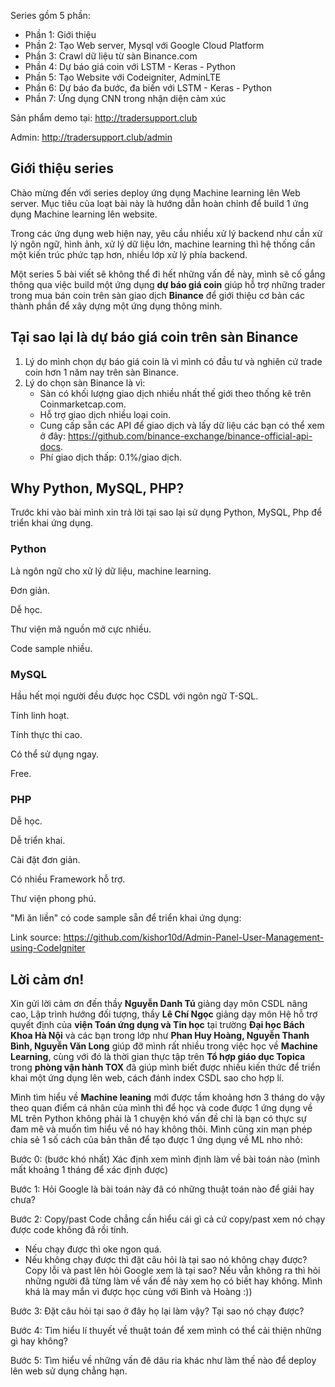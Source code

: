 Series gồm 5 phần:
* Phần 1: Giới thiệu
* Phần 2: Tạo Web server, Mysql với Google Cloud Platform
* Phần 3: Crawl dữ liệu từ sàn Binance.com
* Phần 4: Dự báo giá coin với LSTM - Keras - Python
* Phần 5: Tạo Website với Codeigniter, AdminLTE
* Phần 6: Dự báo đa bước, đa biến với LSTM - Keras - Python
* Phần 7: Ứng dụng CNN trong nhận diện cảm xúc

Sản phẩm demo tại: http://tradersupport.club

Admin: http://tradersupport.club/admin

## Giới thiệu series
Chào mừng đến với series deploy ứng dụng Machine learning lên Web server. Mục tiêu của loạt bài này là hướng dẫn hoàn chỉnh để build 1 ứng dụng Machine learning lên website.

Trong các ứng dụng web hiện nay, yêu cầu nhiều xử lý backend như cần xử lý ngôn ngữ, hình ảnh, xử lý dữ liệu lớn, machine learning thì hệ thống cần một kiến trúc phức tạp hơn, nhiều lớp xử lý phía backend.

Một series 5 bài viết sẽ không thể đi hết những vấn đề này, mình sẽ cố gắng thông qua việc build một ứng dụng **dự báo giá coin** giúp hỗ trợ những trader trong mua bán coin trên sàn giao dịch **Binance** để giới thiệu cơ bản các thành phần để xây dựng một ứng dụng thông minh.

## Tại sao lại là dự báo giá coin trên sàn Binance
1. Lý do mình chọn dự báo giá coin là vì mình có đầu tư và nghiên cứ trade coin hơn 1 năm nay trên sàn Binance.
2. Lý do chọn sàn Binance là vì:
    * Sàn có khối lượng giao dịch nhiều nhất thế giới theo thống kê trên Coinmarketcap.com.
    * Hỗ trợ giao dịch nhiều loại coin.
    * Cung cấp sẵn các API để giao dịch và lấy dữ liệu các bạn có thể xem ở đây: https://github.com/binance-exchange/binance-official-api-docs.
    * Phí giao dịch thấp: 0.1%/giao dịch.
## Why Python, MySQL, PHP?
Trước khi vào bài mình xin trả lời tại sao lại sử dụng Python, MySQL, Php để triển khai ứng dụng.

### Python
Là ngôn ngữ cho xử lý dữ liệu, machine learning.

Đơn giản.

Dễ học.

Thư viện mã nguồn mở cực nhiều.

Code sample nhiều.
### MySQL
Hầu hết mọi người đều được học CSDL với ngôn ngữ T-SQL.

Tính linh hoạt.

Tính thực thi cao.

Có thể sử dụng ngay.

Free.
### PHP
Dễ học.

Dễ triển khai.

Cài đặt đơn giản.

Có nhiều Framework hỗ trợ.

Thư viện phong phú.

"Mì ăn liền" có code sample sẵn để triển khai ứng dụng: 

Link source: https://github.com/kishor10d/Admin-Panel-User-Management-using-CodeIgniter

## Lời cảm ơn!
Xin gửi lời cảm ơn đến thầy **Nguyễn Danh Tú** giảng dạy môn CSDL nâng cao, Lập trình hướng đối tượng, thầy **Lê Chí Ngọc** giảng dạy môn Hệ hỗ trợ quyết định của **viện Toán ứng dụng và Tin học** tại trường **Đại học Bách Khoa Hà Nội** và các bạn trong lớp như **Phan Huy Hoàng, Nguyễn Thanh Bình, Nguyễn Văn Long** giúp đỡ mình rất nhiều trong việc học về **Machine Learning**, cùng với đó là thời gian thực tập trên **Tổ hợp giáo dục Topica** trong **phòng vận hành TOX** đã giúp mình biết được nhiều kiến thức để triển khai một ứng dụng lên web, cách đánh index CSDL sao cho hợp lí. 

Mình tìm hiểu về **Machine leaning** mới được tầm khoảng hơn 3 tháng do vậy theo quan điểm cá nhân của mình thì để học và code được 1 ứng dụng về ML trên Python không phải là 1 chuyện khó vấn đề chỉ là bạn có thực sự đam mê và muốn tìm hiểu về nó hay không thôi. Mình cũng xin mạn phép chia sẻ 1 số cách của bản thân để tạo được 1 ứng dụng về ML nho nhỏ: 

Bước 0: (bước khó nhất) Xác định xem mình định làm về bài toán nào (mình mất khoảng 1 tháng để xác định được) 

Bước 1: Hỏi Google là bài toán này đã có những thuật toán nào để giải hay chưa? 

Bước 2: Copy/past Code chẳng cần hiểu cái gì cả cứ copy/past xem nó chạy được code không đã rồi tính. 
        
* Nếu chạy được thì oke ngon quá.         
* Nếu không chạy được thì đặt câu hỏi là tại sao nó không chạy được? Copy lỗi và past lên hỏi Google xem là tại sao? Nếu vẫn không ra thì hỏi những người đã từng làm về vấn đề này xem họ có biết hay không. Mình khá là may mắn vì được học cùng với Bình và Hoàng :)) 
       
Bước 3: Đặt câu hỏi tại sao ở đây họ lại làm vậy? Tại sao nó chạy được? 

Bước 4: Tìm hiểu lí thuyết về thuật toán để xem mình có thể cải thiện những gì hay không? 

Bước 5: Tìm hiểu về những vấn đê dâu ria khác như làm thế nào để deploy lên web sử dụng chẳng hạn.